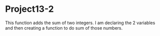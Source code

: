 # Project13-2
This function adds the sum of two integers. I am declaring the 2 variables and then creating a function to do sum of those numbers.
